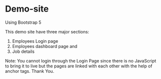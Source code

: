 # Demo-site
Using Bootstrap 5

This demo site have three major sections:
1. Employees Login page
2. Employees dashboard page and
3. Job details

Note:
You cannot login through the Login Page since there is no JavaScript to bring it to live but the pages are linked with each other with the help of anchor tags.
Thank You.
